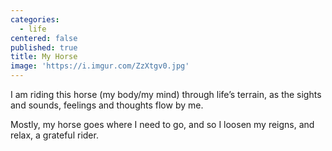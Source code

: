 ```yaml
---
categories:
  - life
centered: false
published: true
title: My Horse
image: 'https://i.imgur.com/ZzXtgv0.jpg'
---
```

I am riding this horse
(my body/my mind)
through life’s terrain,
as the sights and sounds,
feelings and thoughts
flow by me.

Mostly, my horse 
goes where I need to go,
and so I loosen my reigns,
and relax, a grateful rider.
